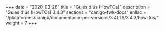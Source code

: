 +++
date        = "2020-03-26"
title       = "Guies d'ús (HowTOs)"
description = "Guies d'ús (HowTOs) 3.4.3"
sections    = "canigo-fwk-docs"
enllac      = "/plataformes/canigo/documentacio-per-versions/3.4LTS/3.4.3/how-tos/"
weight      = 7
+++
